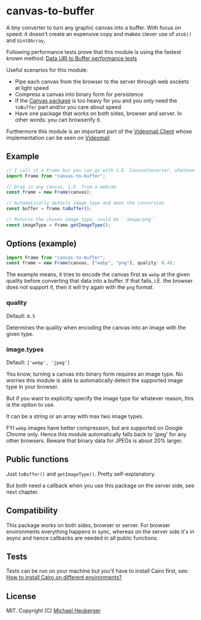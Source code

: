 # canvas-to-buffer

A tiny converter to turn any graphic canvas into a buffer. With focus on speed: it doesn't create an expensive copy and makes clever use of `atob()` and `Uint8Array`.

Following performance tests prove that this module is using the fastest known method:
[Data URI to Buffer performance tests](http://jsperf.com/data-uri-to-buffer-performance/3)

Useful scenarios for this module:

- Pipe each canvas from the browser to the server through web sockets at light speed
- Compress a canvas into binary form for persistence
- If the [Canvas package](https://www.npmjs.com/package/canvas) is too heavy for you and you only need the `toBuffer` part and/or you care about speed
- Have one package that works on both sides, browser and server. In other words: you can browserify it.

Furthermore this module is an important part of the [Videomail Client](https://github.com/binarykitchen/videomail-client) whose implementation can be seen on [Videomail](https://www.videomail.io)

## Example

```js
// I call it a Frame but you can go with i.E. CanvasConverter, whatever
import Frame from "canvas-to-buffer";

// Drop in any canvas, i.E. from a webcam
const frame = new Frame(canvas);

// Automatically detects image type and does the conversion
const buffer = frame.toBuffer();

// Returns the chosen image type, could be `'image/png'`
const imageType = frame.getImageType();
```

## Options (example)

```ts
import Frame from "canvas-to-buffer";
const frame = new Frame(canvas, ["webp", "png"], quality: 0.4);
```

The example means, it tries to encode the canvas first as `webp` at the given quality before converting that data into a buffer. If that fails, i.E. the browser does not support it, then it will try again with the `png` format.

### quality

Default: `0.5`

Determines the quality when encoding the canvas into an image with the given type.

### image.types

Default: `['webp', 'jpeg']`

You know, turning a canvas into binary form requires an image type. No worries this module is able to automatically detect the supported image type in your browser.

But if you want to explicitly specify the image type for whatever reason, this is the option to use.

It can be a string or an array with max two image types.

FYI `webp` images have better compression, but are supported on Google Chrome only. Hence this module automatically falls back to 'jpeg' for any other browsers. Beware that binary data for JPEGs is about 20% larger.

## Public functions

Just `toBuffer()` and `getImageType()`. Pretty self-explanatory.

But both need a callback when you use this package on the server side, see next chapter.

## Compatibility

This package works on both sides, browser or server. For browser environments everything happens in sync, whereas on the server side it's in async and hence callbacks are needed in all public functions.

## Tests

Tests can be run on your machine but you'll have to install Cairo first, see:
[How to install Cairo on different environments?](https://github.com/Automattic/node-canvas/wiki/_pages)

## License

MIT. Copyright (C) [Michael Heuberger](https://binarykitchen.com)
